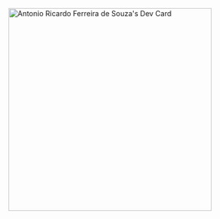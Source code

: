 <a href="https://app.daily.dev/antonioricardof"><img src="https://api.daily.dev/devcards/ab5dbb3d86b84c1780e3ef6b7d154498.png?r=g17" width="400" alt="Antonio Ricardo Ferreira de Souza's Dev Card"/></a>
